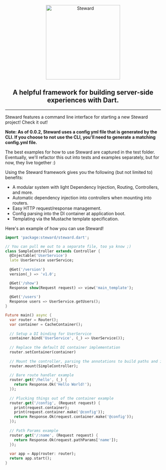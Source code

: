 <p align="center">
  <img width="240px" style="margin: 0 auto; display: block;" src="https://user-images.githubusercontent.com/1455979/146241297-3b1dc419-e312-4e61-81e0-37d6dde00e21.png" alt="Steward"/>
  
  <h2 align="center">A helpful framework for building server-side experiences with Dart.</h2>

</p>

-----------


Steward features a command line interface for starting a new Steward project! Check it out!

**Note: As of 0.0.2, Steward uses a config yml file that is generated by the CLI. If you choose to not use the CLI, you'll need to generate a matching config.yml file.**

The best examples for how to use Steward are captured in the test folder. Eventually, we'll refactor this out into tests and examples separately, but for now, they live together :)

Using the Steward framework gives you the following (but not limited to) benefits:
- A modular system with light Dependency Injection, Routing, Controllers, and more.
- Automatic dependency injection into controllers when mounting into routers.
- Easy HTTP request/response management.
- Config parsing into the DI container at application boot.
- Templating via the Mustache template specification.

Here's an example of how you can use Steward!

```dart
import 'package:steward/steward.dart';

// You can pull me out to a separate file, too ya know ;)
class SampleController extends Controller {
  @Injectable('UserService')
  late UserService userService;
  
  @Get('/version')
  version(_) => 'v1.0';

  @Get('/show')
  Response show(Request request) => view('main_template');
  
  @Get('/users')
  Response users => UserService.getUsers();
}

Future main() async {
  var router = Router();
  var container = CacheContainer();
  
  // Setup a DI binding for UserService
  container.bind('UserService', (_) => UserService());
  
  // Replace the default DI container implementation
  router.setContainer(container)
  
  // Mount the controller, parsing the annotations to build paths and injecting injectables
  router.mount(SimpleController);
  
  // Bare route handler example
  router.get('/hello', (_) {
    return Response.Ok('Hello World!');
  });
  
  // Plucking things out of the container example
  router.get('/config', (Request request) {
    print(request.container);
    print(request.container.make('@config'));
    return Response.Ok(request.container.make('@config'));
  });
  
  // Path Params example
  router.get('/:name', (Request request) {
    return Response.Ok(request.pathParams['name']);
  });
  
  var app = App(router: router);
  return app.start();
}
```
